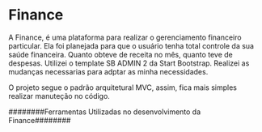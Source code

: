 # Finance
A Finance, é uma plataforma para realizar o gerenciamento financeiro particular. Ela foi planejada para que o usuário tenha total controle da sua saúde financeira. Quanto obteve de receita no mês, quanto teve de despesas. Utilizei o template SB ADMIN 2 da Start Bootstrap. Realizei as mudanças necessarias para adptar as minha necessidades. 

O projeto segue o padrão arquitetural MVC, assim, fica mais simples realizar manuteção no código. 

########Ferramentas Utilizadas no desenvolvimento da Finance########
